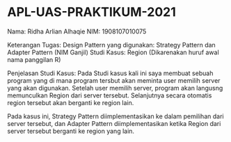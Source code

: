 # APL-UAS-PRAKTIKUM-2021
Nama: Ridha Arlian Alhaqie
NIM: 1908107010075

Keterangan Tugas:
Design Pattern yang digunakan: Strategy Pattern dan Adapter Pattern (NIM Ganjil)
Studi Kasus: Region (Dikarenakan huruf awal nama panggilan R)

Penjelasan Studi Kasus:
Pada Studi kasus kali ini saya membuat sebuah program yang di mana program tersbut akan meminta user memilih server yang akan digunakan. Setelah user memilih server, program akan langusng memunculkan Region dari server tersebut. Selanjutnya secara otomatis region tersebut akan berganti ke region lain.

Pada kasus ini, Strategy Pattern diimplementasikan ke dalam pemilihan dari server tersebut, dan Adapter Pattern diimplementasikan ketika Region dari server tersebut berganti ke region yang lain.
